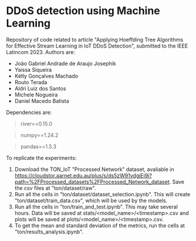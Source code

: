 # DDoS detection using Machine Learning
Repository of code related to article "Applying Hoeffding Tree Algorithms for Effective
Stream Learning in IoT DDoS Detection", submitted to the IEEE Latincom 2023. Authors are:
- João Gabriel Andrade de Araujo Josephik
- Yaissa Siqueira
- Kétly Gonçalves Machado
- Routo Terada
- Aldri Luiz dos Santos
- Michele Nogueira
- Daniel Macedo Batista

Dependencies are:

> river==0.15.0

> numpy==1.24.2

> pandas==1.5.3


To replicate the experiments:

1. Download the TON_IoT "Processed Network" dataset, avaliable in <https://cloudstor.aarnet.edu.au/plus/s/ds5zW91vdgjEj9i?path=%2FProcessed_datasets%2FProcessed_Network_dataset>. Save the csv files at "ton/dataset/raw".
2. Run all the cells in "ton/dataset/dataset_selection.ipynb". This will create "ton/dataset/train_data.csv", which will be used by the models.
3. Run all the cells in "ton/train_and_test.ipynb". This may take several hours. Data will be saved at stats/\<model_name\>/\<timestamp\>.csv and plots will be saved at plots/\<model_name\>/\<timestamp\>.csv.
4. To get the mean and standard deviation of the metrics, run the cells at "ton/results_analysis.ipynb".
